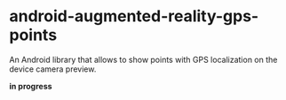 # android-augmented-reality-gps-points
An Android library that allows to show points with GPS localization on the device camera preview.

**in progress**